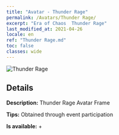 ```yaml
---
title: "Avatar - Thunder Rage"
permalink: /Avatars/Thunder Rage/
excerpt: "Era of Chaos  Thunder Rage"
last_modified_at: 2021-04-26
locale: en
ref: "Thunder Rage.md"
toc: false
classes: wide
---
```

 ![Thunder Rage](/images/a/avatarFrame_57.png)

## Details

 **Description:** Thunder Rage Avatar Frame 

 **Tips:** Obtained through event participation 

 **Is available:**  + 

